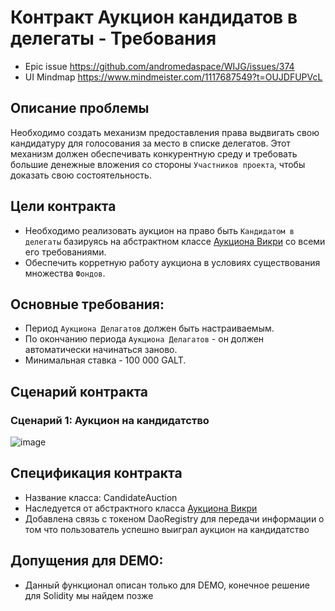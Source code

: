 # Контракт Аукцион кандидатов в делегаты - Требования

* Epic issue https://github.com/andromedaspace/WIJG/issues/374
* UI Mindmap https://www.mindmeister.com/1117687549?t=OUJDFUPVcL

## Описание проблемы
Необходимо создать механизм предоставления права выдвигать свою кандидатуру для голосования за место в списке делегатов.
Этот механизм должен обеспечивать конкурентную среду и требовать большие денежные вложения со стороны `Участников проекта`, чтобы доказать свою состоятельность.

## Цели контракта
- Необходимо реализовать аукцион на право быть `Кандидатом в делегаты` базируясь на абстрактном классе [Аукциона Викри](Аукцион-Викри.md) со всеми его требованиями.
- Обеспечить корретную работу аукциона в условиях существования множества `Фондов`.

## Основные требования:
- Период `Аукциона Делагатов` должен быть настраиваемым.
- По окончанию периода `Аукциона Делагатов` - он должен автоматически начинаться заново.
- Минимальная ставка - 100 000 GALT.

## Сценарий контракта
### Сценарий 1: Аукцион на кандидатство
![image](https://user-images.githubusercontent.com/4842007/42165971-e4856c94-7e09-11e8-8fed-a182a2295922.png)

## Спецификация контракта
- Название класса: CandidateAuction
- Наследуется от абстрактного класса [Аукциона Викри](Аукцион-Викри.md)
- Добавлена связь с токеном DaoRegistry для передачи информации о том что пользователь успешно выиграл аукцион на кандидатство

## Допущения для DEMO:
- Данный функционал описан только для DEMO, конечное решение для Solidity мы найдем позже
